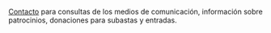 [Contacto](/contact) para consultas de los medios de comunicación, información sobre patrocinios, donaciones para subastas y entradas.